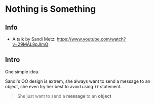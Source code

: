 # Nothing is Something

## Info

- A talk by Sandi Metz: https://www.youtube.com/watch?v=29MAL8pJImQ

## Intro

One simple idea.

Sandi's OO design is extrem,
she always want to send a message to an object,
she even try her best to avoid using `if` statement.

> She just want to
> send a **message**
> to an **object**
